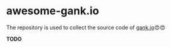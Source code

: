 # awesome-gank.io
The repository is  used to collect the source code of [gank.io](http://gank.io/):heart_eyes::heart_eyes:

**TODO**
